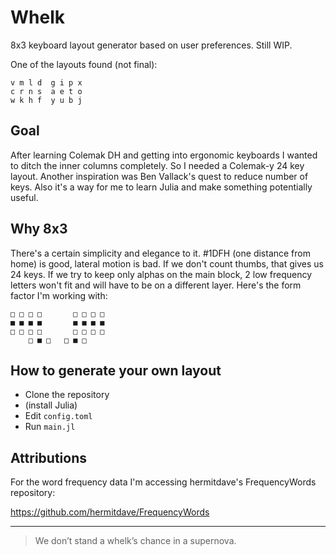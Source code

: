 # Whelk

8x3 keyboard layout generator based on user preferences. Still WIP. 

One of the layouts found (not final):
```
v m l d  g i p x
c r n s  a e t o
w k h f  y u b j
```

## Goal

After learning Colemak DH and getting into ergonomic keyboards I wanted to ditch the inner columns completely. So I needed a Colemak-y 24 key layout. Another inspiration was Ben Vallack's quest to reduce number of keys. Also it's a way for me to learn Julia and make something potentially useful.

## Why 8x3

There's a certain simplicity and elegance to it. #1DFH (one distance from home) is good, lateral motion is bad. If we don't count thumbs, that gives us 24 keys. If we try to keep only alphas on the main block, 2 low frequency letters won't fit and will have to be on a different layer. Here's the form factor I'm working with:
```
□ □ □ □       □ □ □ □
■ ■ ■ ■       ■ ■ ■ ■
□ □ □ □       □ □ □ □
    □ ■ □   □ ■ □
```

## How to generate your own layout

- Clone the repository
- (install Julia)
- Edit `config.toml`
- Run `main.jl`

## Attributions

For the word frequency data I'm accessing hermitdave's FrequencyWords repository:

https://github.com/hermitdave/FrequencyWords

---

> We don’t stand a whelk’s chance in a supernova.